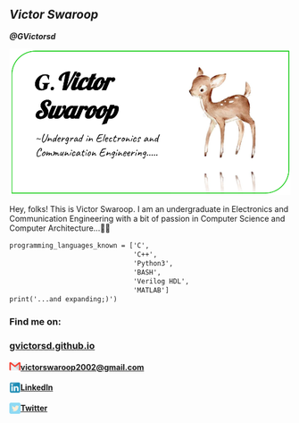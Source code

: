 ## *Victor Swaroop*
***@GVictorsd***

![profpic](profilepic.png)

Hey, folks! This is Victor Swaroop. I am an undergraduate in Electronics and Communication Engineering with a bit of passion in Computer Science and Computer Architecture...🙂😊

```
programming_languages_known = ['C',
                               'C++',
                               'Python3',
                               'BASH',
                               'Verilog HDL',
                               'MATLAB']
print('...and expanding;)')
```

### Find me on:

### [gvictorsd.github.io](https://gvictorsd.github.io)

<img align="left" width="20" height="20" src="gmail.png">

#### victorswaroop2002@gmail.com

<img align="left" width="20" height="20" src="linkedin.jpeg">

#### [LinkedIn](https://www.linkedin.com/in/gummadi-victor-9653ab1b0)

<img align="left" width="20" height="20" src="tweeter.png">

#### [Twitter](https://www.twitter.com/victor_gummadi)


